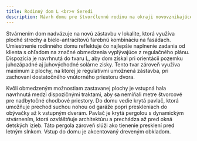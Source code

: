 ```yaml
---
title: Rodinný dom L <br>v Seredi
description: Návrh domu pre štvorčlennú rodinu na okraji novovznikajúcej mestskej štvrte. Rohový pozemok je zložito zaregulovaný - jednak vzdialenosťou výstavby od cesty prvej triedy, jednak ochrannými pásmami sietí, ktoré zásobujú celú lokalitu. Návrh sa musel vysporiadať s týmito komplikovanými požiadavkami a reagovať atypickým tvarom domu aj umiestnením vstupu.
---
```

Stvárnením dom nadväzuje na novú zástavbu v lokalite, ktorá využíva ploché strechy a bielo-antracitovú farebnú kombináciu na fasádach. Umiestnenie rodinného domu reflektuje čo najlepšie naplnenie zadania od klienta s ohľadom na značné obmedzenia vyplývajúce z regulačného plánu. Dispozícia je navrhnutá do tvaru L, aby dom získal pri orientácii pozemku juhozápadné aj juhovýchodné solárne zisky. Tento tvar zároveň využíva maximum z plochy, na ktorej je regulatívmi umožnená zástavba, pri zachovaní dostatočného vnútorného priestoru dvora.

Kvôli obmedzeným možnostiam zastavanej plochy je vstupná hala navrhnutá medzi dispozičnými traktami, aby sa nemíňali metre štvorcové pre nadbytočné chodbové priestory. Do domu vedie krytá pavlač, ktorá umožňuje prechod suchou nohou od garáže popri preskleniach do obývačky až k vstupným dverám. Pavlač je krytá pergolou s dynamickým stvárnením, ktorá ozvláštňuje architektúru a prechádza až pred okná detských izieb. Táto pergola zároveň slúži ako tienenie presklení pred letným slnkom. Vstup do domu je akcentovaný dreveným obkladom.

